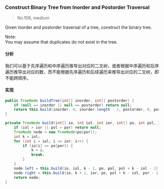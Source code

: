 ### Construct Binary Tree from Inorder and Postorder Traversal

> No.106, medium

Given inorder and postorder traversal of a tree, construct the binary tree.

Note:  
You may assume that duplicates do not exist in the tree.

#### 分析

我们可以基于先序遍历和中序遍历推导出对应的二叉树，或者根据中序遍历和后序遍历推导出对应的数，而不能根据先序遍历和后续遍历来推导出对应的二叉树，即不能跨顺序。

#### 实现

```java
public TreeNode buildTree(int[] inorder, int[] postorder) {
    if (null == inorder || null == postorder) return null;
    return this.build(inorder, 0, inorder.length - 1, postorder, 0, postorder.length - 1);
}

private TreeNode build(int[] io, int iol, int ior, int[] po, int pol, int por) {
    if (iol > ior || pol > por) return null;
    TreeNode node = new TreeNode(po[por]);
    int k = iol;
    for (int i = iol; i <= ior; i++) {
        if (io[i] == po[por]) {
            k = i;
            break;
        }
    }
    node.left = this.build(io, iol, k - 1, po, pol, pol + k - iol - 1);
    node.right = this.build(io, k + 1, ior, po, pol + k - iol, por - 1);
    return node;
}
```